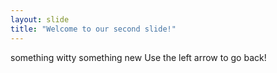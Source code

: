 ```yaml
---
layout: slide
title: "Welcome to our second slide!"
---
```

something witty something new
Use the left arrow to go back!

